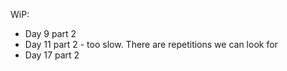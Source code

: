 WiP:

- Day 9 part 2
- Day 11 part 2 - too slow. There are repetitions we can look for
- Day 17 part 2
